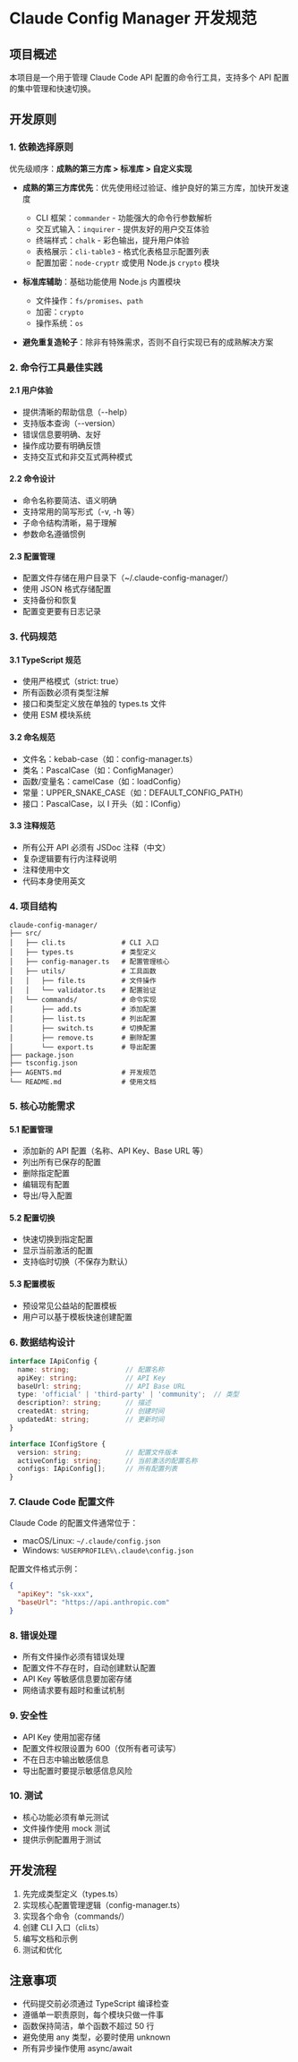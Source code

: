 # Claude Config Manager 开发规范

## 项目概述

本项目是一个用于管理 Claude Code API 配置的命令行工具，支持多个 API 配置的集中管理和快速切换。

## 开发原则

### 1. 依赖选择原则

优先级顺序：**成熟的第三方库 > 标准库 > 自定义实现**

- **成熟的第三方库优先**：优先使用经过验证、维护良好的第三方库，加快开发速度
  - CLI 框架：`commander` - 功能强大的命令行参数解析
  - 交互式输入：`inquirer` - 提供友好的用户交互体验
  - 终端样式：`chalk` - 彩色输出，提升用户体验
  - 表格展示：`cli-table3` - 格式化表格显示配置列表
  - 配置加密：`node-cryptr` 或使用 Node.js `crypto` 模块

- **标准库辅助**：基础功能使用 Node.js 内置模块
  - 文件操作：`fs/promises`、`path`
  - 加密：`crypto`
  - 操作系统：`os`

- **避免重复造轮子**：除非有特殊需求，否则不自行实现已有的成熟解决方案

### 2. 命令行工具最佳实践

#### 2.1 用户体验
- 提供清晰的帮助信息（--help）
- 支持版本查询（--version）
- 错误信息要明确、友好
- 操作成功要有明确反馈
- 支持交互式和非交互式两种模式

#### 2.2 命令设计
- 命令名称要简洁、语义明确
- 支持常用的简写形式（-v, -h 等）
- 子命令结构清晰，易于理解
- 参数命名遵循惯例

#### 2.3 配置管理
- 配置文件存储在用户目录下（~/.claude-config-manager/）
- 使用 JSON 格式存储配置
- 支持备份和恢复
- 配置变更要有日志记录

### 3. 代码规范

#### 3.1 TypeScript 规范
- 使用严格模式（strict: true）
- 所有函数必须有类型注解
- 接口和类型定义放在单独的 types.ts 文件
- 使用 ESM 模块系统

#### 3.2 命名规范
- 文件名：kebab-case（如：config-manager.ts）
- 类名：PascalCase（如：ConfigManager）
- 函数/变量名：camelCase（如：loadConfig）
- 常量：UPPER_SNAKE_CASE（如：DEFAULT_CONFIG_PATH）
- 接口：PascalCase，以 I 开头（如：IConfig）

#### 3.3 注释规范
- 所有公开 API 必须有 JSDoc 注释（中文）
- 复杂逻辑要有行内注释说明
- 注释使用中文
- 代码本身使用英文

### 4. 项目结构

```
claude-config-manager/
├── src/
│   ├── cli.ts              # CLI 入口
│   ├── types.ts            # 类型定义
│   ├── config-manager.ts   # 配置管理核心
│   ├── utils/              # 工具函数
│   │   ├── file.ts         # 文件操作
│   │   └── validator.ts    # 配置验证
│   └── commands/           # 命令实现
│       ├── add.ts          # 添加配置
│       ├── list.ts         # 列出配置
│       ├── switch.ts       # 切换配置
│       ├── remove.ts       # 删除配置
│       └── export.ts       # 导出配置
├── package.json
├── tsconfig.json
├── AGENTS.md               # 开发规范
└── README.md               # 使用文档
```

### 5. 核心功能需求

#### 5.1 配置管理
- 添加新的 API 配置（名称、API Key、Base URL 等）
- 列出所有已保存的配置
- 删除指定配置
- 编辑现有配置
- 导出/导入配置

#### 5.2 配置切换
- 快速切换到指定配置
- 显示当前激活的配置
- 支持临时切换（不保存为默认）

#### 5.3 配置模板
- 预设常见公益站的配置模板
- 用户可以基于模板快速创建配置

### 6. 数据结构设计

```typescript
interface IApiConfig {
  name: string;              // 配置名称
  apiKey: string;            // API Key
  baseUrl: string;           // API Base URL
  type: 'official' | 'third-party' | 'community';  // 类型
  description?: string;      // 描述
  createdAt: string;         // 创建时间
  updatedAt: string;         // 更新时间
}

interface IConfigStore {
  version: string;           // 配置文件版本
  activeConfig: string;      // 当前激活的配置名称
  configs: IApiConfig[];     // 所有配置列表
}
```

### 7. Claude Code 配置文件

Claude Code 的配置文件通常位于：
- macOS/Linux: `~/.claude/config.json`
- Windows: `%USERPROFILE%\.claude\config.json`

配置文件格式示例：
```json
{
  "apiKey": "sk-xxx",
  "baseUrl": "https://api.anthropic.com"
}
```

### 8. 错误处理

- 所有文件操作必须有错误处理
- 配置文件不存在时，自动创建默认配置
- API Key 等敏感信息要加密存储
- 网络请求要有超时和重试机制

### 9. 安全性

- API Key 使用加密存储
- 配置文件权限设置为 600（仅所有者可读写）
- 不在日志中输出敏感信息
- 导出配置时要提示敏感信息风险

### 10. 测试

- 核心功能必须有单元测试
- 文件操作使用 mock 测试
- 提供示例配置用于测试

## 开发流程

1. 先完成类型定义（types.ts）
2. 实现核心配置管理逻辑（config-manager.ts）
3. 实现各个命令（commands/）
4. 创建 CLI 入口（cli.ts）
5. 编写文档和示例
6. 测试和优化

## 注意事项

- 代码提交前必须通过 TypeScript 编译检查
- 遵循单一职责原则，每个模块只做一件事
- 函数保持简洁，单个函数不超过 50 行
- 避免使用 any 类型，必要时使用 unknown
- 所有异步操作使用 async/await
